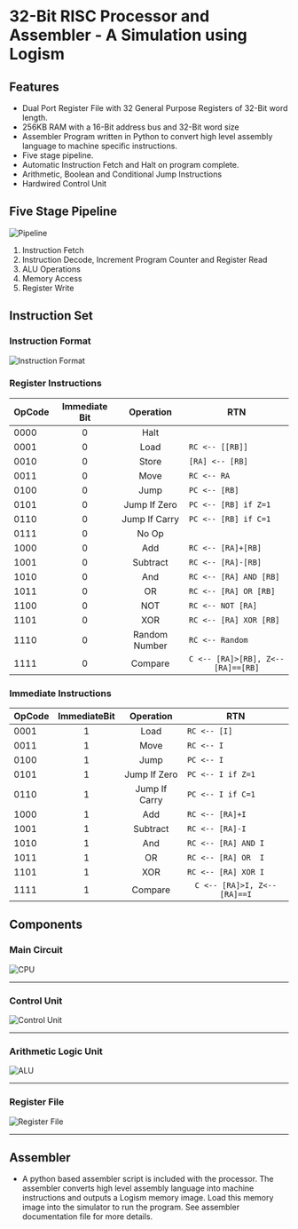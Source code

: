# 32-Bit RISC Processor and Assembler - A Simulation using Logism

## Features
- Dual Port Register File with 32 General Purpose Registers of 32-Bit word length.
- 256KB RAM with a 16-Bit address bus and 32-Bit word size
- Assembler Program written in Python to convert high level assembly language to machine specific instructions.
- Five stage pipeline.
- Automatic Instruction Fetch and Halt on program complete.
- Arithmetic, Boolean and Conditional Jump Instructions
- Hardwired Control Unit

## Five Stage Pipeline
![Pipeline](../images/pipeline.png "Pipeline")	
1. Instruction Fetch
2. Instruction Decode, Increment Program Counter and Register Read
3. ALU Operations
4. Memory Access
5. Register Write
## Instruction Set
### Instruction Format
![Instruction Format](../images/format.png "Instruction Format")
### Register Instructions
 OpCode | Immediate Bit | Operation | RTN  
---  | :---:|:---:|:---:
0000 | 0 | Halt 			| ```                               ``` |
0001 | 0 | Load 			| ```RC <-- [[RB]]                  ``` |
0010 | 0 | Store            | ```[RA] <-- [RB]                  ``` |
0011 | 0 | Move 			| ```RC <-- RA                      ``` |
0100 | 0 | Jump	        	| ```PC <-- [RB]                    ``` |
0101 | 0 | Jump If Zero     | ```PC <-- [RB] if Z=1             ``` |
0110 | 0 | Jump If Carry    | ```PC <-- [RB] if C=1             ``` |
0111 | 0 | No Op    		| ```                               ``` |
1000 | 0 | Add       		| ```RC <-- [RA]+[RB]               ``` |
1001 | 0 | Subtract         | ```RC <-- [RA]-[RB]               ``` |
1010 | 0 | And       		| ```RC <-- [RA] AND [RB]           ``` |
1011 | 0 | OR       		| ```RC <-- [RA] OR [RB]            ``` |
1100 | 0 | NOT       		| ```RC <-- NOT [RA]                ``` |
1101 | 0 | XOR       		| ```RC <-- [RA] XOR [RB]           ``` |
1110 | 0 | Random Number    | ```RC <-- Random                  ``` |
1111 | 0 | Compare        	| ```C <-- [RA]>[RB], Z<--[RA]==[RB]```|
### Immediate Instructions
 OpCode | ImmediateBit | Operation | RTN  
---  | :---:|:---:|:---:
0001 |1 | Load 		    	| ``` RC <-- [I]                ```|
0011 |1 | Move 			    | ``` RC <-- I                  ```|
0100 |1 | Jump  		    | ``` PC <-- I                  ```|
0101 |1 | Jump If Zero      | ``` PC <-- I if Z=1           ```|
0110 |1 | Jump If Carry     | ``` PC <-- I if C=1           ```|
1000 |1 | Add       		| ``` RC <-- [RA]+I             ```|
1001 |1 | Subtract          | ``` RC <-- [RA]-I             ```|
1010 |1 | And       		| ``` RC <-- [RA] AND I         ```|
1011 |1 | OR       		    | ``` RC <-- [RA] OR  I         ```|
1101 |1 | XOR       		| ``` RC <-- [RA] XOR I         ```|
1111 |1 | Compare        	| ``` C <-- [RA]>I, Z<--[RA]==I ```|


## Components
### Main Circuit
![CPU](../images/cpu.png "CPU")

-------

### Control Unit
![Control Unit](../images/cu.png "Control Unit")

------

### Arithmetic Logic Unit
![ALU](../images/alu.png "Arithmetic Logic Unit")

------

### Register File
![Register File](../images/rfile.png "Register File")	

------

## Assembler
- A python based assembler script is included with the processor. The assembler converts high level assembly language into machine instructions and outputs a Logism memory image. Load this memory image into the simulator to run the program. See assembler documentation file for more details.
